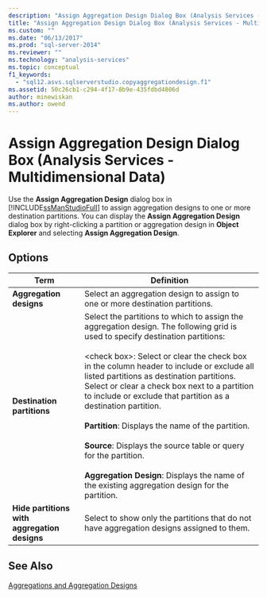 ```yaml
---
description: "Assign Aggregation Design Dialog Box (Analysis Services - Multidimensional Data)"
title: "Assign Aggregation Design Dialog Box (Analysis Services - Multidimensional Data) | Microsoft Docs"
ms.custom: ""
ms.date: "06/13/2017"
ms.prod: "sql-server-2014"
ms.reviewer: ""
ms.technology: "analysis-services"
ms.topic: conceptual
f1_keywords: 
  - "sql12.asvs.sqlserverstudio.copyaggregationdesign.f1"
ms.assetid: 50c26cb1-c294-4f17-8b9e-435fdbd4806d
author: minewiskan
ms.author: owend
---
```

# Assign Aggregation Design Dialog Box (Analysis Services - Multidimensional Data)
  Use the **Assign Aggregation Design** dialog box in [!INCLUDE[ssManStudioFull](../includes/ssmanstudiofull-md.md)] to assign aggregation designs to one or more destination partitions. You can display the **Assign Aggregation Design** dialog box by right-clicking a partition or aggregation design in **Object Explorer** and selecting **Assign Aggregation Design**.  
  
## Options  
  
|Term|Definition|  
|----------|----------------|  
|**Aggregation designs**|Select an aggregation design to assign to one or more destination partitions.|  
|**Destination partitions**|Select the partitions to which to assign the aggregation design. The following grid is used to specify destination partitions:<br /><br /> \<check box>: Select or clear the check box in the column header to include or exclude all listed partitions as destination partitions. Select or clear a check box next to a partition to include or exclude that partition as a destination partition.<br /><br /> **Partition**: Displays the name of the partition.<br /><br /> **Source**: Displays the source table or query for the partition.<br /><br /> **Aggregation Design**: Displays the name of the existing aggregation design for the partition.|  
|**Hide partitions with aggregation designs**|Select to show only the partitions that do not have aggregation designs assigned to them.|  
  
## See Also  
 [Aggregations and Aggregation Designs](multidimensional-models-olap-logical-cube-objects/aggregations-and-aggregation-designs.md)  
  
  
